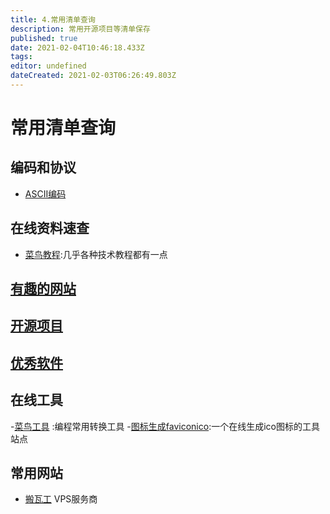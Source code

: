 ```yaml
---
title: 4.常用清单查询
description: 常用开源项目等清单保存
published: true
date: 2021-02-04T10:46:18.433Z
tags: 
editor: undefined
dateCreated: 2021-02-03T06:26:49.803Z
---
```


# 常用清单查询

## 编码和协议

- [ASCII编码](/fav-lists/ascii-code)

## 在线资料速查

- [菜鸟教程](https://www.runoob.com/):几乎各种技术教程都有一点

## [有趣的网站](/fav-lists/webs-funny)

## [开源项目](/fav-lists/opensource-projects)

## [优秀软件](/fav-lists/best-softwares)

## 在线工具
-[菜鸟工具](https://c.runoob.com/) :编程常用转换工具
-[图标生成faviconico](http://www.faviconico.org/):一个在线生成ico图标的工具站点


## 常用网站
- [搬瓦工](https://bwh1.net/index.php) VPS服务商


